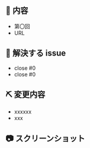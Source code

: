 ## :book: 内容
- 第〇回
- URL

## :clap: 解決する issue
- close #0
- close #0
## ⛏ 変更内容
<!-- 変更を端的に箇条書きで -->
<!-- List down your changes concisely -->
- xxxxxx
- xxx
## :camera: スクリーンショット
<!-- スタイルなどの変更の場合はスクリーンショットがあるとレビューしやすいです -->
<!-- Changes in styles would be easier to review with screenshots! -->

